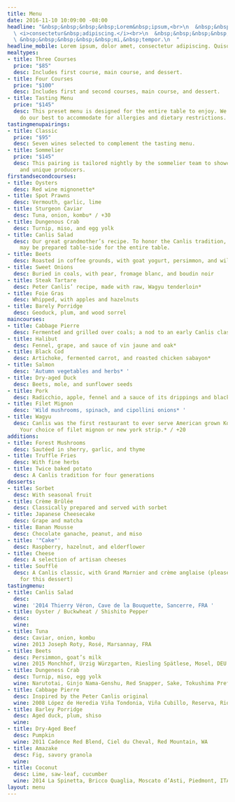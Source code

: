 ```yaml
---
title: Menu
date: 2016-11-10 10:09:00 -08:00
headline: "&nbsp;&nbsp;&nbsp;&nbsp;Lorem&nbsp;ipsum,<br>\n  &nbsp;&nbsp;&nbsp;&nbsp;&nbsp;&nbsp;&nbsp;&nbsp;dolor&nbsp;amet,<br>\n
  \ <i>consectetur&nbsp;adipiscing.</i><br>\n  &nbsp;&nbsp;&nbsp;&nbsp;&nbsp;&nbsp;&nbsp;&nbsp;&nbsp;&nbsp;&nbsp;Quisque&nbsp;mi&nbsp;<br>\n
  \ &nbsp;&nbsp;&nbsp;&nbsp;&nbsp;mi,&nbsp;tempor.\n  "
headline_mobile: Lorem ipsum, dolor amet, consectetur adipiscing. Quisquemi mi, tempor.
mealtypes:
- title: Three Courses
  price: "$85"
  desc: Includes first course, main course, and dessert.
- title: Four Courses
  price: "$100"
  desc: Includes first and second courses, main course, and dessert.
- title: Tasting Menu
  price: "$145"
  desc: This preset menu is designed for the entire table to enjoy. We will always
    do our best to accommodate for allergies and dietary restrictions.
tastingmenupairings:
- title: Classic
  price: "$95"
  desc: Seven wines selected to complement the tasting menu.
- title: Sommelier
  price: "$145"
  desc: This pairing is tailored nightly by the sommelier team to showcase rare bottlings
    and unique producers.
firstandsecondcourses:
- title: Oysters
  desc: Red wine mignonette*
- title: Spot Prawns
  desc: Vermouth, garlic, lime
- title: Sturgeon Caviar
  desc: Tuna, onion, kombu* / +30
- title: Dungenous Crab
  desc: Turnip, miso, and egg yolk
- title: Canlis Salad
  desc: Our great grandmother’s recipe. To honor the Canlis tradition, this salad
    may be prepared table-side for the entire table.
- title: Beets
  desc: Roasted in coffee grounds, with goat yogurt, persimmon, and wild rice
- title: Sweet Onions
  desc: Buried in coals, with pear, fromage blanc, and boudin noir
- title: Steak Tartare
  desc: Peter Canlis’ recipe, made with raw, Wagyu tenderloin*
- title: Foie Gras
  desc: Whipped, with apples and hazelnuts
- title: Barely Porridge
  desc: Geoduck, plum, and wood sorrel
maincourses:
- title: Cabbage Pierre
  desc: Fermented and grilled over coals; a nod to an early Canlis classic
- title: Halibut
  desc: Fennel, grape, and sauce of vin jaune and oak*
- title: Black Cod
  desc: Artichoke, fermented carrot, and roasted chicken sabayon*
- title: Salmon
  desc: 'Autumn vegetables and herbs* '
- title: Dry-aged Duck
  desc: Beets, mole, and sunflower seeds
- title: Pork
  desc: Radicchio, apple, fennel and a sauce of its drippings and black garlic
- title: Filet Mignon
  desc: 'Wild mushrooms, spinach, and cipollini onions* '
- title: Wagyu
  desc: Canlis was the first restaurant to ever serve American grown Kobe-style beef.
    Your choice of filet mignon or new york strip.* / +20
additions:
- title: Forest Mushrooms
  desc: Sautéed in sherry, garlic, and thyme
- title: Truffle Fries
  desc: With fine herbs
- title: Twice baked potato
  desc: A Canlis tradition for four generations
desserts:
- title: Sorbet
  desc: With seasonal fruit
- title: Crème Brûlée
  desc: Classically prepared and served with sorbet
- title: Japanese Cheesecake
  desc: Grape and matcha
- title: Banan Mousse
  desc: Chocolate ganache, peanut, and miso
- title: '"Cake"'
  desc: Raspberry, hazelnut, and elderflower
- title: Cheese
  desc: A selection of artisan cheeses
- title: Soufflé
  desc: A Canlis classic, with Grand Marnier and crème anglaise (please allow 30 minutes
    for this dessert)
tastingmenu:
- title: Canlis Salad
  desc:
  wine: '2014 Thierry Véron, Cave de la Bouquette, Sancerre, FRA '
- title: Oyster / Buckwheat / Shishito Pepper
  desc:
  wine:
- title: Tuna
  desc: Caviar, onion, kombu
  wine: 2013 Joseph Roty, Rosé, Marsannay, FRA
- title: Beets
  desc: Persimmon, goat’s milk
  wine: 2015 Monchhof, Urzig Würzgarten, Riesling Spätlese, Mosel, DEU
- title: Dungeness Crab
  desc: Turnip, miso, egg yolk
  wine: Narutotai, Ginjo Nama-Genshu, Red Snapper, Sake, Tokushima Prefecture, JPN
- title: Cabbage Pierre
  desc: Inspired by the Peter Canlis original
  wine: 2008 López de Heredia Viña Tondonia, Viña Cubillo, Reserva, Rioja, ESP
- title: Barley Porridge
  desc: Aged duck, plum, shiso
  wine:
- title: Dry-Aged Beef
  desc: Pumpkin
  wine: 2011 Cadence Red Blend, Ciel du Cheval, Red Mountain, WA
- title: Amazake
  desc: Fig, savory granola
  wine:
- title: Coconut
  desc: Lime, saw-leaf, cucumber
  wine: 2014 La Spinetta, Bricco Quaglia, Moscato d’Asti, Piedmont, ITA
layout: menu
---
```

